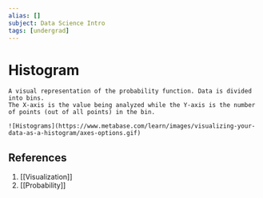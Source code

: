 ```yaml
---
alias: []
subject: Data Science Intro
tags: [undergrad]
---
```

# Histogram

```ad-note
A visual representation of the probability function. Data is divided into bins.
The X-axis is the value being analyzed while the Y-axis is the number of points (out of all points) in the bin.
```

```ad-example
![Histograms](https://www.metabase.com/learn/images/visualizing-your-data-as-a-histogram/axes-options.gif)
```

## References
1. [[Visualization]]
2. [[Probability]]